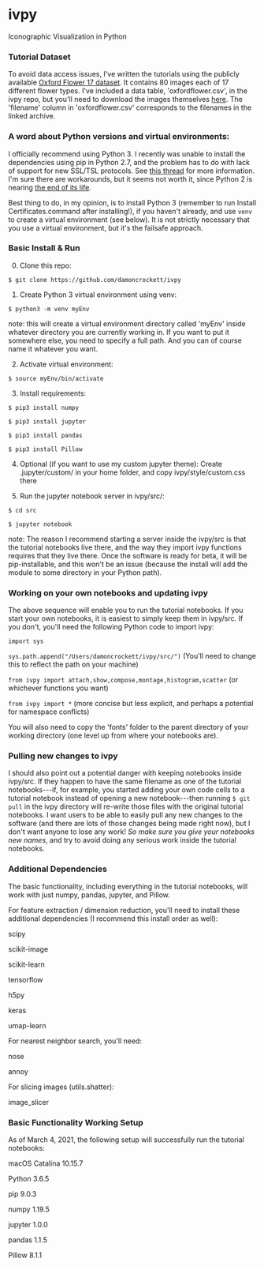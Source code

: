 # ivpy
Iconographic Visualization in Python

### Tutorial Dataset

To avoid data access issues, I've written the tutorials using the publicly available [Oxford Flower 17 dataset](http://www.robots.ox.ac.uk/~vgg/data/flowers/17/). It contains 80 images each of 17 different flower types. I've included a data table, 'oxfordflower.csv', in the ivpy repo, but you'll need to download the images themselves [here](http://www.robots.ox.ac.uk/~vgg/data/flowers/17/17flowers.tgz). The 'filename' column in 'oxfordflower.csv' corresponds to the filenames in the linked archive.

### A word about Python versions and virtual environments:

I officially recommend using Python 3. I recently was unable to install the dependencies using pip in Python 2.7, and the problem has to do with lack of support for new SSL/TSL protocols. See [this thread](https://github.com/pypa/get-pip/issues/26) for more information. I'm sure there are workarounds, but it seems not worth it, since Python 2 is nearing [the end of its life](https://legacy.python.org/dev/peps/pep-0373/).

Best thing to do, in my opinion, is to install Python 3 (remember to run Install Certificates.command after installing!), if you haven't already, and use `venv` to create a virtual environment (see below). It is not strictly necessary that you use a virtual environment, but it's the failsafe approach.

### Basic Install & Run

0. Clone this repo:

`$ git clone https://github.com/damoncrockett/ivpy`

1. Create Python 3 virtual environment using venv:

`$ python3 -m venv myEnv`

note: this will create a virtual environment directory called 'myEnv' inside whatever directory you are currently working in. If you want to put it somewhere else, you need to specify a full path. And you can of course name it whatever you want.

2. Activate virtual environment:

`$ source myEnv/bin/activate`

3. Install requirements:

`$ pip3 install numpy`

`$ pip3 install jupyter`

`$ pip3 install pandas`

`$ pip3 install Pillow`


4. Optional (if you want to use my custom jupyter theme): Create .jupyter/custom/ in your home folder, and copy ivpy/style/custom.css there

5. Run the jupyter notebook server in ivpy/src/:

`$ cd src`

`$ jupyter notebook`

note: The reason I recommend starting a server inside the ivpy/src is that the tutorial notebooks live there, and the way they import ivpy functions requires that they live there. Once the software is ready for beta, it will be pip-installable, and this won't be an issue (because the install will add the module to some directory in your Python path).

### Working on your own notebooks and updating ivpy

The above sequence will enable you to run the tutorial notebooks. If you start your own notebooks, it is easiest to simply keep them in ivpy/src. If you don't, you'll need the following Python code to import ivpy:

`import sys`

`sys.path.append("/Users/damoncrockett/ivpy/src/")` (You'll need to change this to reflect the path on your machine)

`from ivpy import attach,show,compose,montage,histogram,scatter` (or whichever functions you want)

`from ivpy import *` (more concise but less explicit, and perhaps a potential for namespace conflicts)


You will also need to copy the 'fonts' folder to the parent directory of your working directory (one level up from where your notebooks are).

### Pulling new changes to ivpy

I should also point out a potential danger with keeping notebooks inside ivpy/src. If they happen to have the same filename as one of the tutorial notebooks---if, for example, you started adding your own code cells to a tutorial notebook instead of opening a new notebook---then running `$ git pull` in the ivpy directory will re-write those files with the original tutorial notebooks. I want users to be able to easily pull any new changes to the software (and there are lots of those changes being made right now), but I don't want anyone to lose any work! _So make sure you give your notebooks new names_, and try to avoid doing any serious work inside the tutorial notebooks.

### Additional Dependencies

The basic functionality, including everything in the tutorial notebooks, will work with just numpy, pandas, jupyter, and Pillow. 

For feature extraction / dimension reduction, you'll need to install these additional dependencies (I recommend this install order as well):


scipy

scikit-image

scikit-learn

tensorflow

h5py

keras

umap-learn



For nearest neighbor search, you'll need:

nose

annoy


For slicing images (utils.shatter):

image_slicer


### Basic Functionality Working Setup

As of March 4, 2021, the following setup will successfully run the tutorial notebooks:


macOS Catalina 10.15.7

Python 3.6.5

pip 9.0.3

numpy 1.19.5

jupyter 1.0.0

pandas 1.1.5

Pillow 8.1.1


